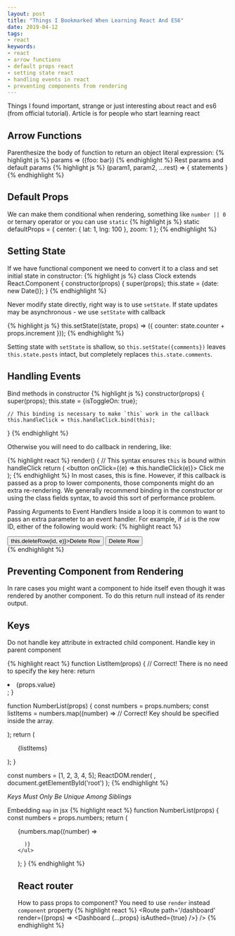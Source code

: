 ```yaml
---
layout: post
title: "Things I Bookmarked When Learning React And ES6"
date: 2019-04-12
tags:
- react
keywords:
- react
- arrow functions
- default props react
- setting state react
- handling events in react
- preventing components from rendering
---
```


Things I found important, strange or just interesting about react and es6 (from official tutorial). Article is for people who start learning react

## Arrow Functions
Parenthesize the body of function to return an object literal expression:
{% highlight js %}
params => ({foo: bar})
{% endhighlight %}
Rest params and default params
{% highlight js %}
(param1, param2, ...rest) => { statements }
{% endhighlight %}
<!--more-->


## Default Props
We can make them conditional when rendering, something like `number || 0` or ternary operator or you can use `static`
{% highlight js %}
static defaultProps = {
    center: {
      lat: 1,
      lng: 100
    },
    zoom: 1
  };
{% endhighlight %}


## Setting State
If we have functional component we need to convert it to a class and set initial state in constructor:
{% highlight js %}
class Clock extends React.Component {
  constructor(props) {
    super(props);
    this.state = {date: new Date()};
  }
{% endhighlight %}

Never modify state directly, right way is to use `setState`. If state updates may be asynchronous - we use `setState` with callback

{% highlight js %}
this.setState((state, props) => ({
  counter: state.counter + props.increment
}));
{% endhighlight %}

Setting state with `setState` is shallow, so `this.setState({comments})` leaves `this.state.posts` intact, but completely replaces `this.state.comments`.


## Handling Events
Bind methods in constructor
{% highlight js %}
constructor(props) {
    super(props);
    this.state = {isToggleOn: true};

    // This binding is necessary to make `this` work in the callback
    this.handleClick = this.handleClick.bind(this);
  }
{% endhighlight %}

Otherwise you will need to  do callback in rendering, like:

{% highlight react %}
render() {
    // This syntax ensures `this` is bound within handleClick
    return (
      <button onClick={(e) => this.handleClick(e)}>
        Click me
      </button>
    );
{% endhighlight %}
In most cases, this is fine. However, if this callback is passed as a prop to lower components, those components might do an extra re-rendering. We generally recommend binding in the constructor or using the class fields syntax, to avoid this sort of performance problem.

Passing Arguments to Event Handlers
Inside a loop it is common to want to pass an extra parameter to an event handler. For example, if `id` is the row ID, either of the following would work:
{% highlight react %}
<div>
  <button onClick={(e) => this.deleteRow(id, e)}>Delete Row</button>
  <button onClick={this.deleteRow.bind(this, id)}>Delete Row</button>
</div>
{% endhighlight %}

## Preventing Component from Rendering
In rare cases you might want a component to hide itself even though it was rendered by another component. To do this return null instead of its render output.

## Keys
Do not handle key attribute in extracted child component. Handle key in parent component

{% highlight react %}
function ListItem(props) {
  // Correct! There is no need to specify the key here:
  return <li>{props.value}</li>;
}

function NumberList(props) {
  const numbers = props.numbers;
  const listItems = numbers.map((number) =>
    // Correct! Key should be specified inside the array.
    <ListItem key={number.toString()}
              value={number} />

  );
  return (
    <ul>
      {listItems}
    </ul>
  );
}

const numbers = [1, 2, 3, 4, 5];
ReactDOM.render(
  <NumberList numbers={numbers} />,
  document.getElementById('root')
);
{% endhighlight %}

*Keys Must Only Be Unique Among Siblings*

Embedding `map` in jsx
{% highlight react %}
function NumberList(props) {
  const numbers = props.numbers;
  return (
    <ul>
      {numbers.map((number) =>
        <ListItem key={number.toString()}
                  value={number} />

      )}
    </ul>
  );
}
{% endhighlight %}


## React router
How to pass props to component? You need to use `render` instead `component` property
{% highlight react %}
<Route
  path='/dashboard'
  render={(props) => <Dashboard {...props} isAuthed={true} />}
/>
{% endhighlight %}


